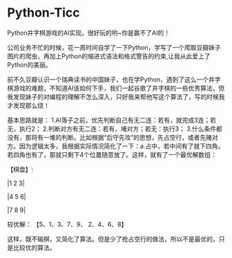# Python-Ticc
Python井字棋游戏的AI实现。很好玩的哟~你是赢不了AI的！

公司业务不忙的时候，花一周时间自学了一下Python，学写了一个爬取豆瓣妹子图片的爬虫，再加上Python的缩进式语法和格式警告的约束,让我从此爱上了Python的美丽。

前不久豆瓣认识一个瑞典读书的中国妹子，也在学Python，遇到了这么一个井字棋游戏的难题，不知道AI该如何下手，我们一起谷歌了井字棋的一些优秀算法，但我发现妹子的对编程的理解不怎么深入，只好我来帮他写这个算法了，写的时候我才发现那么绕！

基本思路就是：
1.AI落子之前，优先判断自己有无二连：若有，就完成3连；若无，执行2；
2.判断对方有无二连：若有，堵对方；若无：执行3；
3.什么条件都没有，那将有一堆的判断。比如根据“后守先攻”的思想，先占空行，或者先赌对方。因为逻辑太多，我根据实际情况简化了一下：a.占中，若中间有了就下四角。若四角也有了，那就只剩下4个位置随意放了。这样，就有了一个最优解数组：

【棋盘】:

|1 2 3|

|4 5 6|

|7 8 9|


较优解：
【5、1、3、7、9、 2、4、6、8】

这样，既不输棋，又简化了算法。但是少了抢占空行的做法，所以不是最优的，只是比较优的算法。
